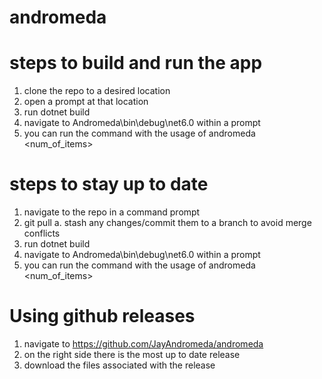 # andromeda

# steps to build and run the app
1. clone the repo to a desired location
2. open a prompt at that location
3. run dotnet build
4. navigate to Andromeda\bin\debug\net6.0 within a prompt
5. you can run the command with the usage of andromeda <rarity> <num_of_items>

# steps to stay up to date
1. navigate to the repo in a command prompt
2. git pull
  a. stash any changes/commit them to a branch to avoid merge conflicts
3. run dotnet build
4. navigate to Andromeda\bin\debug\net6.0 within a prompt
5. you can run the command with the usage of andromeda <rarity> <num_of_items>

# Using github releases 
1. navigate to https://github.com/JayAndromeda/andromeda
2. on the right side there is the most up to date release
3. download the files associated with the release
